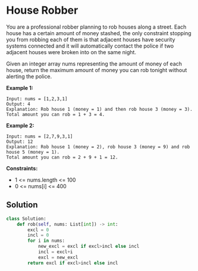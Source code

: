 <h1>House Robber</h1>

<p>
You are a professional robber planning to rob houses along a street. Each house has a certain amount of money stashed, the only constraint stopping you from robbing each of them is that adjacent houses have security systems connected and it will automatically contact the police if two adjacent houses were broken into on the same night.

Given an integer array nums representing the amount of money of each house, return the maximum amount of money you can rob tonight without alerting the police.

</p>

<b>Example 1:</b>

    Input: nums = [1,2,3,1]
    Output: 4
    Explanation: Rob house 1 (money = 1) and then rob house 3 (money = 3).
    Total amount you can rob = 1 + 3 = 4.
    
<b>Example 2:</b>

    Input: nums = [2,7,9,3,1]
    Output: 12
    Explanation: Rob house 1 (money = 2), rob house 3 (money = 9) and rob house 5 (money = 1).
    Total amount you can rob = 2 + 9 + 1 = 12.

<b>Constraints:</b>

- 1 <= nums.length <= 100
- 0 <= nums[i] <= 400

<h2>Solution</h2>

```python
class Solution:
    def rob(self, nums: List[int]) -> int:
        excl = 0
        incl = 0
        for i in nums:
            new_excl = excl if excl>incl else incl
            incl = excl+i
            excl = new_excl
        return excl if excl>incl else incl
```
